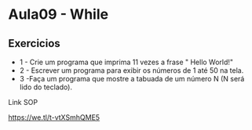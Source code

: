 # Aula09 - While


## Exercicios

 - 1 - Crie um programa que imprima 11 vezes a frase " Hello World!"
 - 2 - Escrever um programa para exibir os números de 1 até 50 na tela.
 - 3 -Faça um programa que mostre a tabuada de um número N (N será lido do teclado). 


Link SOP

https://we.tl/t-vtXSmhQME5 
